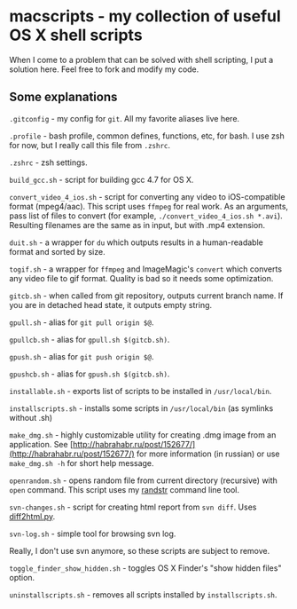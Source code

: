 # macscripts - my collection of useful OS X shell scripts

When I come to a problem that can be solved with shell scripting, I put a solution here. Feel free to fork and modify my code.

## Some explanations

`.gitconfig` - my config for `git`. All my favorite aliases live here.

`.profile` - bash profile, common defines, functions, etc, for bash. I use zsh for now, but I really call this file from `.zshrc`.

`.zshrc` - zsh settings.

`build_gcc.sh` - script for building gcc 4.7 for OS X.

`convert_video_4_ios.sh` - script for converting any video to iOS-compatible format (mpeg4/aac). This script uses `ffmpeg` for real work. As an arguments, pass list of files to convert (for example, `./convert_video_4_ios.sh *.avi`). Resulting filenames are the same as in input, but with .mp4 extension.

`duit.sh` - a wrapper for `du` which outputs results in a human-readable format and sorted by size.

`togif.sh` - a wrapper for `ffmpeg` and ImageMagic's `convert` which converts any video file to gif format. Quality is bad so it needs some optimization.

`gitcb.sh` - when called from git repository, outputs current branch name. If you are in detached head state, it outputs empty string.

`gpull.sh` - alias for `git pull origin $@`.

`gpullcb.sh` - alias for `gpull.sh $(gitcb.sh)`.

`gpush.sh` - alias for `git push origin $@`.

`gpushcb.sh` - alias for `gpush.sh $(gitcb.sh)`.

`installable.sh` - exports list of scripts to be installed in `/usr/local/bin`.

`installscripts.sh` - installs some scripts in `/usr/local/bin` (as symlinks without .sh)

`make_dmg.sh` - highly customizable utility for creating .dmg image from an application. See [http://habrahabr.ru/post/152677/](http://habrahabr.ru/post/152677/) for more information (in russian) or use `make_dmg.sh -h` for short help message.

`openrandom.sh` - opens random file from current directory (recursive) with `open` command. This script uses my [randstr](https://github.com/silvansky/randstr) command line tool.

`svn-changes.sh` - script for creating html report from `svn diff`. Uses [diff2html.py](http://wiki.droids-corp.org/index.php/Diff2html).

`svn-log.sh` - simple tool for browsing svn log.

Really, I don't use svn anymore, so these scripts are subject to remove.

`toggle_finder_show_hidden.sh` - toggles OS X Finder's "show hidden files" option.

`uninstallscripts.sh` - removes all scripts installed by `installscripts.sh`.

